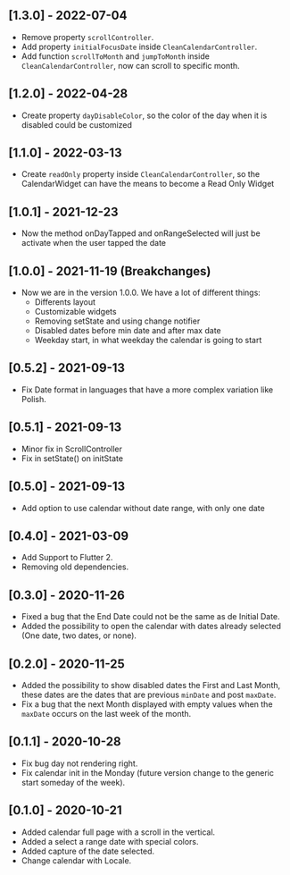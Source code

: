 ## [1.3.0] - 2022-07-04

- Remove property `scrollController`.
- Add property `initialFocusDate` inside `CleanCalendarController`.
- Add function `scrollToMonth` and `jumpToMonth` inside `CleanCalendarController`, now can scroll to specific month.

## [1.2.0] - 2022-04-28

- Create property `dayDisableColor`, so the color of the day when it is disabled could be customized

## [1.1.0] - 2022-03-13

- Create `readOnly` property inside `CleanCalendarController`, so the CalendarWidget can have the means to become a Read Only Widget

## [1.0.1] - 2021-12-23

- Now the method onDayTapped and onRangeSelected will just be activate when the user tapped the date

## [1.0.0] - 2021-11-19 (**Breakchanges**)

- Now we are in the version 1.0.0. We have a lot of different things:
  - Differents layout
  - Customizable widgets
  - Removing setState and using change notifier
  - Disabled dates before min date and after max date
  - Weekday start, in what weekday the calendar is going to start

## [0.5.2] - 2021-09-13

- Fix Date format in languages that have a more complex variation like Polish.

## [0.5.1] - 2021-09-13

- Minor fix in ScrollController
- Fix in setState() on initState

## [0.5.0] - 2021-09-13

- Add option to use calendar without date range, with only one date

## [0.4.0] - 2021-03-09

- Add Support to Flutter 2.
- Removing old dependencies.

## [0.3.0] - 2020-11-26

- Fixed a bug that the End Date could not be the same as de Initial Date.
- Added the possibility to open the calendar with dates already selected (One date, two dates, or none).

## [0.2.0] - 2020-11-25

- Added the possibility to show disabled dates the First and Last Month, these dates are the dates that are previous `minDate` and post `maxDate`.
- Fix a bug that the next Month displayed with empty values when the `maxDate` occurs on the last week of the month.

## [0.1.1] - 2020-10-28

- Fix bug day not rendering right.
- Fix calendar init in the Monday (future version change to the generic start someday of the week).

## [0.1.0] - 2020-10-21

- Added calendar full page with a scroll in the vertical.
- Added a select a range date with special colors.
- Added capture of the date selected.
- Change calendar with Locale.
